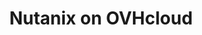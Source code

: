 ---
title: 'Nutanix on OVHcloud'
slug: nutanix
excerpt: 'Découvrez comment utiliser votre cluster Nutanix'
sections: "Premiers pas, Réseau et sécurité, Utilisation avancée, Sauvegardes, Diagnostic, RACI, Plan de Reprise d'Activité"
order: 03
---